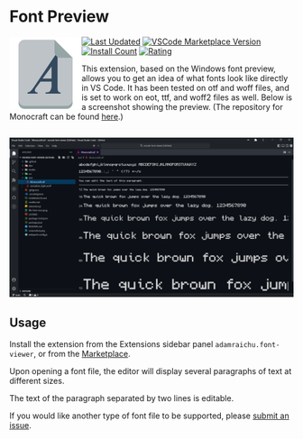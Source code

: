 # Font Preview

<!-- markdownlint-disable MD033 -->

<img style="float: left;" src="https://github.com/AdamRaichu/vscode-font-viewer/blob/main/file-font-icon.png?raw=true" alt="icon">

[![Last Updated](https://img.shields.io/visual-studio-marketplace/last-updated/adamraichu.font-viewer?color=%2300008b&logo=visual%20studio%20code&logoColor=%23007ACC)](https://marketplace.visualstudio.com/items?itemName=AdamRaichu.font-viewer)
[![VSCode Marketplace Version](https://img.shields.io/visual-studio-marketplace/v/adamraichu.font-viewer?color=00008b&logo=Visual%20Studio%20Code&logoColor=%23007ACC)](https://marketplace.visualstudio.com/items?itemName=AdamRaichu.font-viewer)
[![Install Count](https://img.shields.io/visual-studio-marketplace/i/adamraichu.font-viewer?color=darkblue&label=Install%20Count&logo=visual%20studio%20code&logoColor=%23007ACC)](https://marketplace.visualstudio.com/items?itemName=AdamRaichu.font-viewer)
[![Rating](https://img.shields.io/visual-studio-marketplace/stars/adamraichu.font-viewer?color=darkblue&label=Rating&logo=visual%20studio%20code&logoColor=%23007ACC)](https://marketplace.visualstudio.com/items?itemName=AdamRaichu.font-viewer&ssr=false#review-details)

This extension, based on the Windows font preview, allows you to get an idea of what fonts look like directly in VS Code. It has been tested on otf and woff files, and is set to work on eot, ttf, and woff2 files as well. Below is a screenshot showing the preview. (The repository for Monocraft can be found [here](https://github.com/IdreesInc/Monocraft).)

<img style="margin-top: 15px;" src="https://raw.githubusercontent.com/AdamRaichu/vscode-font-viewer/main/screenshot.png" alt="screenshot">

## Usage

Install the extension from the Extensions sidebar panel `adamraichu.font-viewer`, or from the [Marketplace](https://marketplace.visualstudio.com/items?itemName=AdamRaichu.font-viewer).

Upon opening a font file, the editor will display several paragraphs of text at different sizes.

The text of the paragraph separated by two lines is editable.

If you would like another type of font file to be supported, please [submit an issue](https://github.com/AdamRaichu/vscode-font-viewer/issues/new/choose).
